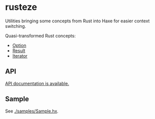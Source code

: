 # rusteze

Utilities bringing some concepts from Rust into Haxe for easier context switching.

Quasi-transformed Rust concepts:

* [Option](https://doc.rust-lang.org/std/option/enum.Option.html)
* [Result](https://doc.rust-lang.org/std/result/enum.Result.html)
* [Iterator](https://doc.rust-lang.org/std/iter/trait.Iterator.html)

## API

[API documentation is available.](https://hamaluik.github.com/rusteze/)

## Sample

See [./samples/Sample.hx](./samples/Sample.hx).

